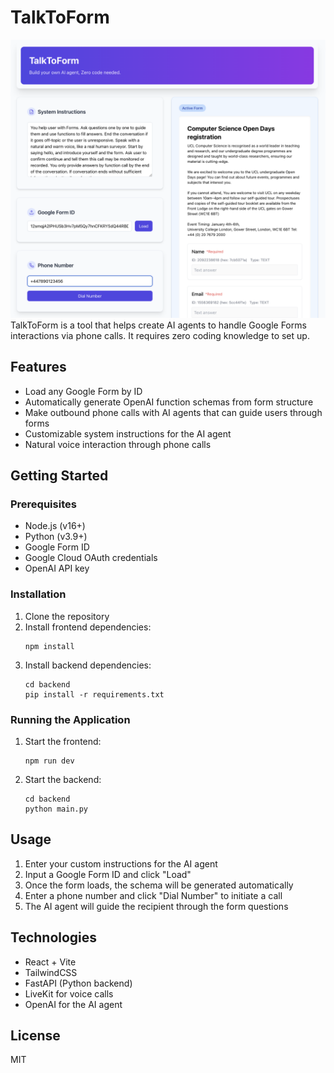 # TalkToForm
![1740913873540](image/README/1740913873540.png)
TalkToForm is a tool that helps create AI agents to handle Google Forms interactions via phone calls. It requires zero coding knowledge to set up.

## Features

- Load any Google Form by ID
- Automatically generate OpenAI function schemas from form structure
- Make outbound phone calls with AI agents that can guide users through forms
- Customizable system instructions for the AI agent
- Natural voice interaction through phone calls

## Getting Started

### Prerequisites

- Node.js (v16+)
- Python (v3.9+)
- Google Form ID
- Google Cloud OAuth credentials
- OpenAI API key

### Installation

1. Clone the repository
2. Install frontend dependencies:
   ```
   npm install
   ```
3. Install backend dependencies:
   ```
   cd backend
   pip install -r requirements.txt
   ```

### Running the Application

1. Start the frontend:
   ```
   npm run dev
   ```
2. Start the backend:
   ```
   cd backend
   python main.py
   ```

## Usage

1. Enter your custom instructions for the AI agent
2. Input a Google Form ID and click "Load"
3. Once the form loads, the schema will be generated automatically
4. Enter a phone number and click "Dial Number" to initiate a call
5. The AI agent will guide the recipient through the form questions

## Technologies

- React + Vite
- TailwindCSS
- FastAPI (Python backend)
- LiveKit for voice calls
- OpenAI for the AI agent

## License

MIT

